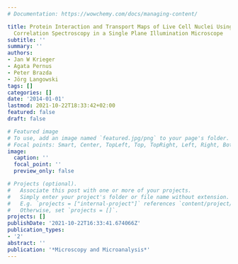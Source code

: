 ```yaml
---
# Documentation: https://wowchemy.com/docs/managing-content/

title: Protein Interaction and Transport Maps of Live Cell Nuclei Using Fluorescence
  Correlation Spectroscopy in a Single Plane Illumination Microscope
subtitle: ''
summary: ''
authors:
- Jan W Krieger
- Agata Pernus
- Peter Brazda
- Jörg Langowski
tags: []
categories: []
date: '2014-01-01'
lastmod: 2021-10-22T18:33:42+02:00
featured: false
draft: false

# Featured image
# To use, add an image named `featured.jpg/png` to your page's folder.
# Focal points: Smart, Center, TopLeft, Top, TopRight, Left, Right, BottomLeft, Bottom, BottomRight.
image:
  caption: ''
  focal_point: ''
  preview_only: false

# Projects (optional).
#   Associate this post with one or more of your projects.
#   Simply enter your project's folder or file name without extension.
#   E.g. `projects = ["internal-project"]` references `content/project/deep-learning/index.md`.
#   Otherwise, set `projects = []`.
projects: []
publishDate: '2021-10-22T16:33:41.674066Z'
publication_types:
- '2'
abstract: ''
publication: '*Microscopy and Microanalysis*'
---
```

